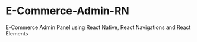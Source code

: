 # E-Commerce-Admin-RN
 E-Commerce Admin Panel using React Native, React Navigations and React Elements
